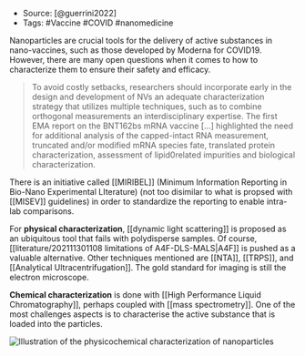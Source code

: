 

- Source: [@guerrini2022]
- Tags: #Vaccine #COVID #nanomedicine 

Nanoparticles are crucial tools for the delivery of active substances in nano-vaccines, such as those developed by Moderna for COVID19. However, there are many open questions when it comes to how to characterize them to ensure their safety and efficacy. 

> To avoid costly setbacks, researchers should incorporate early in the design and development of NVs an adequate characterization strategy that utilizes multiple techniques, such as to combine orthogonal measurements an interdisciplinary expertise. 
> The first EMA report on the BNT162bs mRNA vaccine [...] highlighted the need for additional analysis of the capped-intact RNA measurement, truncated and/or modified mRNA species fate, translated protein characterization, assessment of lipid0related impurities and biological characterization. 

There is an initiative called [[MIRIBEL]] (Minimum Information Reporting in Bio-Nano Experimental LIterature) (not too disimilar to what is propsed with [[MISEV]] guidelines) in order to standardize the reporting to enable intra-lab comparisons. 

For **physical characterization**, [[dynamic light scattering]] is proposed as an ubiquitous tool that fails with polydisperse samples. Of course, [[literature/202111301108 limitations of A4F-DLS-MALS|A4F]] is pushed as a valuable alternative. Other techniques mentioned are [[NTA]], [[TRPS]], and [[Analytical Ultracentrifugation]]. The gold standard for imaging is still the electron microscope. 

**Chemical characterization** is done with [[High Performance Liquid Chromatography]], perhaps coupled with [[mass spectrometry]]. One of the most challenges aspects is to characterise the active substance that is loaded into the particles. 
    
![Illustration of the physicochemical characterization of nanoparticles](/images/20221103171854.png)